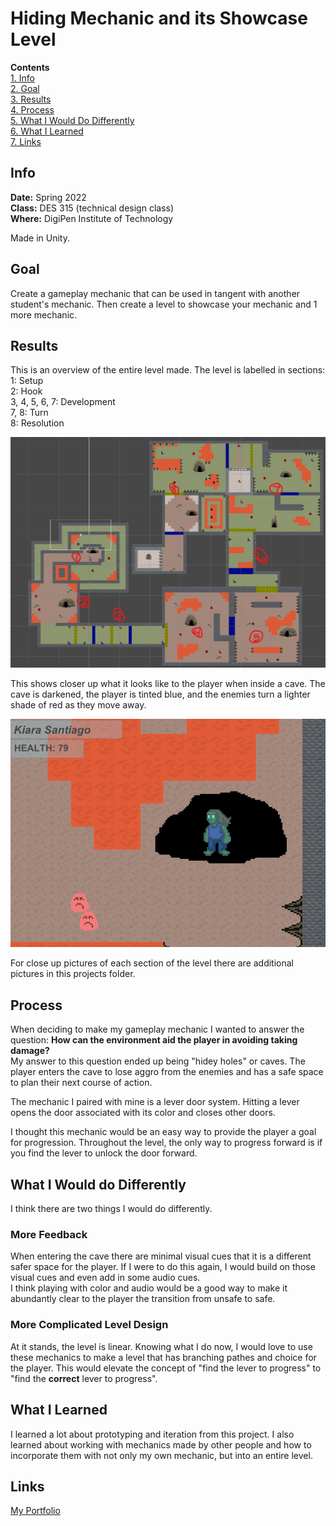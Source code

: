 # Hiding Mechanic and its Showcase Level
**Contents**  
[1. Info](#info)  
[2. Goal](#goal)  
[3. Results](#results)  
[4. Process](#process)  
[5. What I Would Do Differently](#what-i-would-do-differently)  
[6. What I Learned](#what-i-learned)  
[7. Links](#links)  

## Info
**Date:** Spring 2022  
**Class:** DES 315 (technical design class)  
**Where:** DigiPen Institute of Technology  

Made in Unity.  

## Goal
Create a gameplay mechanic that can be used in tangent with another student's mechanic. Then create a level to showcase your mechanic and 1 more mechanic.
## Results 
This is an overview of the entire level made. The level is labelled in sections:  
1: Setup  
2: Hook  
3, 4, 5, 6, 7: Development  
7, 8: Turn   
8: Resolution  

![alt text](Hiding_Mechanic_Level_Overview.png)  

This shows closer up what it looks like to the player when inside a cave. The cave is darkened, the player is tinted blue, and the enemies turn a lighter shade of red as they move away.  

![alt text](Hiding_Mechanic_In_Cave.png)  

For close up pictures of each section of the level there are additional pictures in this projects folder.
## Process

When deciding to make my gameplay mechanic I wanted to answer the question: **How can the environment aid the player in avoiding taking damage?**  
My answer to this question ended up being "hidey holes" or caves. The player enters the cave to lose aggro from the enemies and has a safe space to plan their next course of action.  

The mechanic I paired with mine is a lever door system. Hitting a lever opens the door associated with its color and closes other doors.  

I thought this mechanic would be an easy way to provide the player a goal for progression. Throughout the level, the only way to progress forward is if you find the lever to unlock the door forward.
## What I Would do Differently
I think there are two things I would do differently.  

### More Feedback
When entering the cave there are minimal visual cues that it is a different safer space for the player. If I were to do this again, I would build on those visual cues and even add in some audio cues.  
I think playing with color and audio would be a good way to make it abundantly clear to the player the transition from unsafe to safe.
### More Complicated Level Design
At it stands, the level is linear. Knowing what I do now, I would love to use these mechanics to make a level that has branching pathes and choice for the player. This would elevate the concept of "find the lever to progress" to "find the **correct** lever to progress".
## What I Learned  
I learned a lot about prototyping and iteration from this project. I also learned about working with mechanics made by other people and how to incorporate them with not only my own mechanic, but into an entire level.
## Links
[My Portfolio](https://github.com/ksanti6/portfolio)  